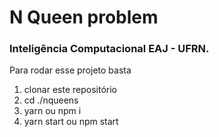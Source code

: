 # N Queen problem

### Inteligência Computacional EAJ - UFRN.

Para rodar esse projeto basta

1. clonar este repositório
2. cd ./nqueens
3. yarn ou npm i
4. yarn start ou npm start
